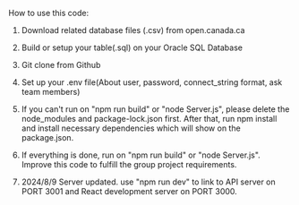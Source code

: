 How to use this code:

1. Download related database files (.csv) from open.canada.ca
2. Build or setup your table(.sql) on your Oracle SQL Database
3. Git clone from Github
4. Set up your .env file(About user, password, connect_string format, ask team members)
5. If you can't run on "npm run build" or "node Server.js",
   please delete the node_modules and package-lock.json first.
   After that, run npm install and install necessary dependencies
   which will show on the package.json.
6. If everything is done, run on "npm run build" or "node Server.js".
   Improve this code to fulfill the group project requirements.

7. 2024/8/9 Server updated. use "npm run dev" to link to API server on PORT 3001 and React development server on PORT 3000.
